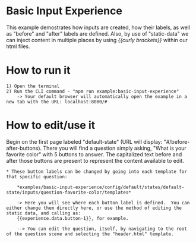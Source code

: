 # Basic Input Experience

This example demostrates how inputs are created, how their labels, as well as "before" and "after" labels are defined. Also, by use of "static-data" we can inject content in multiple places by using *{{curly brackets}}* within our html files.

# How to run it

    1) Open the terminal
    2) Run the CLI command - "npm run example:basic-input-experience"
        -> Your default browser will automatically open the example in a new tab with the URL: localhost:8080/# 

# How to edit/use it

Begin on the first page labeled "default-state" (URL will display: "#/before-after-buttons). There you will find a question simply asking, "What is your favorite color" with 5 buttons to answer. The capitalized text before and after those buttons are present to represent the content available to edit.

    * These button labels can be changed by going into each template for that specific question:

        *examples/basic-input-experience/config/default/states/default-state/inputs/question-favorite-color/templates*

        -> Here you will see where each button label is defined.  You can either change them directly here, or use the method of editing the static data, and calling as:
        {{experience.data.button-1}}, for example.

        --> You can edit the question, itself, by navigating to the root of the question scene and selecting the "header.html" template.